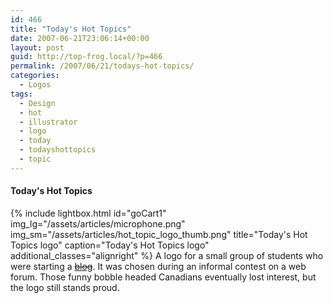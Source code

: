 ```yaml
---
id: 466
title: "Today's Hot Topics"
date: 2007-06-21T23:06:14+00:00
layout: post
guid: http://top-frog.local/?p=466
permalink: /2007/06/21/todays-hot-topics/
categories:
  - Logos
tags:
  - Design
  - hot
  - illustrator
  - logo
  - today
  - todayshottopics
  - topic
---
```

#### Today's Hot Topics

{% include lightbox.html 
  id="goCart1"
  img_lg="/assets/articles/microphone.png"
  img_sm="/assets/articles/hot_topic_logo_thumb.png"
  title="Today's Hot Topics logo"
  caption="Today's Hot Topics logo"
  additional_classes="alignright"
%} A logo for a small group of students who were starting a ~~[blog](http://todayshottopics.com/)~~. It was chosen during an informal contest on a web forum. Those funny bobble headed Canadians eventually lost interest, but the logo still stands proud.
